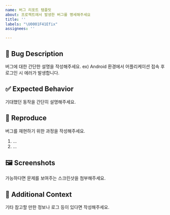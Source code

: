 ```yaml
---
name: 버그 리포트 탬플릿
about: 프로젝트에서 발생한 버그를 명세해주세요
title: ''
labels: "\U0001F41Efix"
assignees: ''

---
```


## 🐞 Bug Description  
버그에 대한 간단한 설명을 작성해주세요.
ex) Android 환경에서 어플리케이션 접속 후 로그인 시 에러가 발생합니다.

## ✅ Expected Behavior  
기대했던 동작을 간단히 설명해주세요.

## 🔁 Reproduce  
버그를 재현하기 위한 과정을 작성해주세요.
1. ...
2. ...

## 🖼️ Screenshots  
가능하다면 문제를 보여주는 스크린샷을 첨부해주세요.

## 🧩 Additional Context  
기타 참고할 만한 정보나 로그 등이 있다면 작성해주세요.
